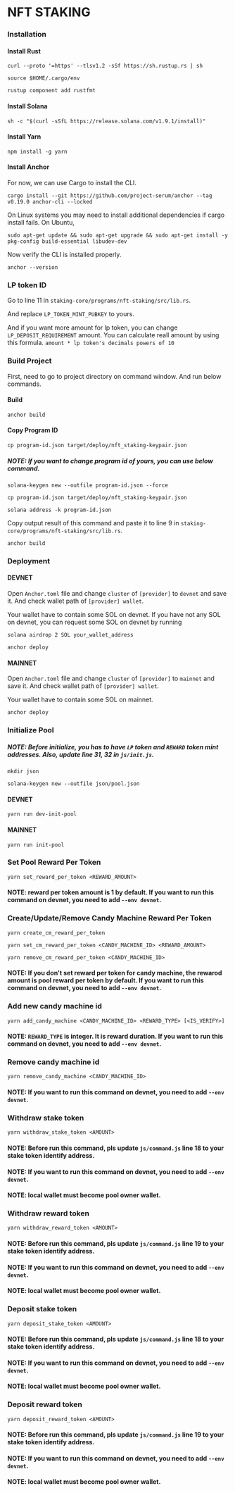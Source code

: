 # NFT STAKING

### Installation

#### Install Rust

`curl --proto '=https' --tlsv1.2 -sSf https://sh.rustup.rs | sh`

`source $HOME/.cargo/env`

`rustup component add rustfmt`

#### Install Solana

`sh -c "$(curl -sSfL https://release.solana.com/v1.9.1/install)"`

#### Install Yarn

`npm install -g yarn`

#### Install Anchor

For now, we can use Cargo to install the CLI.

`cargo install --git https://github.com/project-serum/anchor --tag v0.19.0 anchor-cli --locked`

On Linux systems you may need to install additional dependencies if cargo install fails. On Ubuntu,

`sudo apt-get update && sudo apt-get upgrade && sudo apt-get install -y pkg-config build-essential libudev-dev`

Now verify the CLI is installed properly.

`anchor --version`

### LP token ID

Go to line 11 in  `staking-core/programs/nft-staking/src/lib.rs`.

And replace `LP_TOKEN_MINT_PUBKEY` to yours.

And if you want more amount for lp token, you can change `LP_DEPOSIT_REQUIREMENT` amount. You can calculate reall amount by using this formula. `amount * lp token's decimals powers of 10`

### Build Project

First, need to go to project directory on command window. And run below commands.

#### Build

`anchor build`

#### Copy Program ID

`cp program-id.json target/deploy/nft_staking-keypair.json`

##### NOTE: If you want to change program id of yours, you can use below command.

`solana-keygen new --outfile program-id.json --force`

`cp program-id.json target/deploy/nft_staking-keypair.json`

`solana address -k program-id.json`

Copy output result of this command and paste it to line 9 in `staking-core/programs/nft-staking/src/lib.rs`.

`anchor build`

### Deployment

#### DEVNET

Open `Anchor.toml` file and change `cluster` of `[provider]` to `devnet` and save it. And check wallet path of `[provider] wallet`.

Your wallet have to contain some SOL on devnet. If you have not any SOL on devnet, you can request some SOL on devnet by running 

`solana airdrop 2 SOL your_wallet_address`

`anchor deploy`

#### MAINNET

Open `Anchor.toml` file and change `cluster` of `[provider]` to `mainnet` and save it. And check wallet path of `[provider] wallet`.

Your wallet have to contain some SOL on mainnet.

`anchor deploy`

### Initialize Pool

##### NOTE: Before initialize, you has to have `LP` token and `REWARD` token mint addresses. Also, update line 31, 32 in `js/init.js`.

`mkdir json`

`solana-keygen new --outfile json/pool.json`

#### DEVNET

`yarn run dev-init-pool`

#### MAINNET

`yarn run init-pool`

### Set Pool Reward Per Token

`yarn set_reward_per_token <REWARD_AMOUNT>`

#### NOTE: reward per token amount is 1 by default. If you want to run this command on devnet, you need to add `--env devnet`.

### Create/Update/Remove Candy Machine Reward Per Token

`yarn create_cm_reward_per_token`

`yarn set_cm_reward_per_token <CANDY_MACHINE_ID> <REWARD_AMOUNT>`

`yarn remove_cm_reward_per_token <CANDY_MACHINE_ID>`


#### NOTE: If you don't set reward per token for candy machine, the rewarod amount is pool reward per token by default. If you want to run this command on devnet, you need to add `--env devnet`.

### Add new candy machine id

`yarn add_candy_machine <CANDY_MACHINE_ID> <REWARD_TYPE> [<IS_VERIFY>]`

#### NOTE: `REWARD_TYPE` is integer. It is reward duration. If you want to run this command on devnet, you need to add `--env devnet`.

### Remove candy machine id

`yarn remove_candy_machine <CANDY_MACHINE_ID>`

#### NOTE: If you want to run this command on devnet, you need to add `--env devnet`.

### Withdraw stake token

`yarn withdraw_stake_token <AMOUNT>`

#### NOTE: Before run this command, pls update `js/command.js` line 18 to your stake token identify address.
#### NOTE: If you want to run this command on devnet, you need to add `--env devnet`.
#### NOTE: local wallet must become pool owner wallet.

### Withdraw reward token

`yarn withdraw_reward_token <AMOUNT>`

#### NOTE: Before run this command, pls update `js/command.js` line 19 to your stake token identify address.
#### NOTE: If you want to run this command on devnet, you need to add `--env devnet`.
#### NOTE: local wallet must become pool owner wallet.

### Deposit stake token

`yarn deposit_stake_token <AMOUNT>`

#### NOTE: Before run this command, pls update `js/command.js` line 18 to your stake token identify address.
#### NOTE: If you want to run this command on devnet, you need to add `--env devnet`.
#### NOTE: local wallet must become pool owner wallet.

### Deposit reward token

`yarn deposit_reward_token <AMOUNT>`

#### NOTE: Before run this command, pls update `js/command.js` line 19 to your stake token identify address.
#### NOTE: If you want to run this command on devnet, you need to add `--env devnet`.
#### NOTE: local wallet must become pool owner wallet.